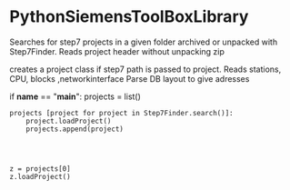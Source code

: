 # PythonSiemensToolBoxLibrary

Searches for step7 projects in a given folder archived or unpacked with Step7Finder.
Reads project header without unpacking zip

creates a project class if step7 path is passed to project.
Reads stations, CPU, blocks ,networkinterface 
Parse DB layout to give adresses


if __name__ == "__main__":
    projects = list()

    projects [project for project in Step7Finder.search()]:
        project.loadProject()
        projects.append(project)


    

    z = projects[0]
    z.loadProject()
